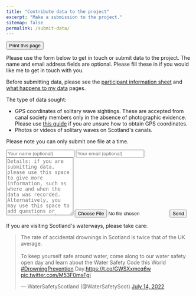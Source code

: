 ```yaml
---
title: "Contribute data to the project"
excerpt: "Make a submission to the project."
sitemap: false
permalink: /submit-data/
---
```

<div class="text-right">
<script async src="https://widget.websitevoice.com/xhBdUJNpEQ5ssC9QTAtj0w"></script>
<script>
  window.wvData=window.wvData||{};function wvtag(a,b){wvData[a]=b;}
  wvtag('id', 'xhBdUJNpEQ5ssC9QTAtj0w');
  wvtag('gender', 'female');
  wvtag('widget-style', {
    className: 'wv-circle-small',
    backgroundColor: '#F6F6F6',
    contrast: 'wv-contrast-light'
  });
</script>
</div>

<div id="google_translate_element" class="text-right"></div><script>

function googleTranslateElementInit() {

new google.translate.TranslateElement({

pageLanguage: 'en'

}, 'google_translate_element');

}

</script>
<script src="//translate.google.com/translate_a/element.js?cb=googleTranslateElementInit"></script>

<div class="text-right">
<input type="button" value="Print this page" onClick="window.print()">
</div>

Please use the form below to get in touch or submit data to the project. The name and email address fields are optional. Please fill these in if you would like me to get in touch with you. 

Before submitting data, please see the [participant information sheet](https://strath-my.sharepoint.com/:w:/g/personal/momchil_terziev_strath_ac_uk/EUfmzHZNOWBOj28cR7Sctu4BnK-v8HIP5KLb2JKwdlZVLA?e=SvgeCZ) and [what happens to my data](/what-happens-to-my-data/) pages.

The type of data sought:
- GPS coordinates of solitary wave sightings. These are accepted from canal society members only in the absence of photographic evidence. Please use [this guide](/gps-guide) if you are unsure how to obtain GPS coordinates.
- Photos or videos of solitary waves on Scotland's canals. 

Please note you can only submit one file at a time.
      
<form method="POST" action="https://formsubmit.co/e2c7c392178a3b202e2eea1773e9695f" enctype="multipart/form-data">
    <input type="email" name="email" placeholder="Your name (optional)">
    <input type="email" name="email" placeholder="Your email (optional)">
    <textarea name="message" placeholder="Details: if you are submitting data, please use this space to give more information, such as where and when the data was recorded. Alternatively, you may use this space to add questions or comments about the project." rows="10"></textarea>
    <input type="file" name="attachment" accept="image/png, image/jpeg, image/png, video/mp4, video/avi">
    <input type="hidden" name="_next" value="https://scottish-solitary-waves.github.io/thank-you">
    <button type="submit">Send</button>
</form>

If you are visiting Scotland's waterways, please take care:
<blockquote class="twitter-tweet"><p lang="en" dir="ltr">The rate of accidental drownings in Scotland is twice that of the UK average.<br><br>To keep yourself safe around water, come along to our water safety open day and learn about the Water Safety Code this World <a href="https://twitter.com/hashtag/DrowningPrevention?src=hash&amp;ref_src=twsrc%5Etfw">#DrowningPrevention</a> Day.<a href="https://t.co/GWSXxmcq6w">https://t.co/GWSXxmcq6w</a> <a href="https://t.co/M53F0mxFgi">pic.twitter.com/M53F0mxFgi</a></p>&mdash; WaterSafetyScotland (@WaterSafetyScot) <a href="https://twitter.com/WaterSafetyScot/status/1547481269956759552?ref_src=twsrc%5Etfw">July 14, 2022</a></blockquote> <script async src="https://platform.twitter.com/widgets.js" charset="utf-8"></script> 
